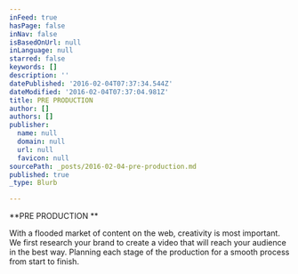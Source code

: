 ```yaml
---
inFeed: true
hasPage: false
inNav: false
isBasedOnUrl: null
inLanguage: null
starred: false
keywords: []
description: ''
datePublished: '2016-02-04T07:37:34.544Z'
dateModified: '2016-02-04T07:37:04.981Z'
title: PRE PRODUCTION
author: []
authors: []
publisher:
  name: null
  domain: null
  url: null
  favicon: null
sourcePath: _posts/2016-02-04-pre-production.md
published: true
_type: Blurb

---
```

**PRE PRODUCTION **

With a flooded market of content on the web, creativity is most important. We first research your brand to create a video that will reach your audience in the best way. Planning each stage of the production for a smooth process from start to finish.
